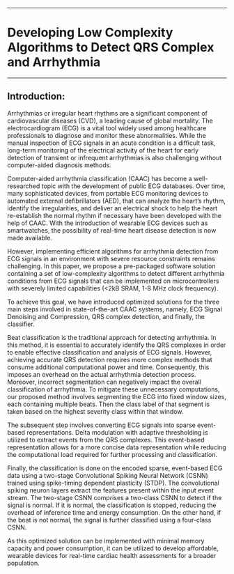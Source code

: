 ___
# Developing Low Complexity Algorithms to Detect QRS Complex and Arrhythmia
___

## Introduction:


Arrhythmias or irregular heart rhythms are a significant component of cardiovascular diseases (CVD), a leading cause of global mortality. The electrocardiogram (ECG) is a vital tool widely used among healthcare professionals to diagnose and monitor these abnormalities. While the manual inspection of ECG signals in an acute condition is a difficult task, long-term monitoring of the electrical activity of the heart for early detection of transient or infrequent arrhythmias is also challenging without computer-aided diagnosis methods.

Computer-aided arrhythmia classification (CAAC) has become a well-researched topic with the development of public ECG databases. Over time, many sophisticated devices, from portable ECG monitoring devices to automated external defibrillators (AED), that can analyze the heart’s rhythm, identify the irregularities, and deliver an electrical shock to help the heart re-establish the normal rhythm if necessary have been developed with the help of CAAC. With the introduction of wearable ECG devices such as smartwatches, the possibility of real-time heart disease detection is now made available.

However, implementing efficient algorithms for arrhythmia detection from ECG signals in an environment with severe resource constraints remains challenging. In this paper, we propose a pre-packaged software solution containing a set of low-complexity algorithms to detect different arrhythmia conditions from ECG signals that can be implemented on microcontrollers with severely limited capabilities ($<$2kB SRAM, 1-8 MHz clock frequency).

To achieve this goal, we have introduced optimized solutions for the three main steps involved in state-of-the-art CAAC systems, namely, ECG Signal Denoising and Compression, QRS complex detection, and finally, the classifier.

Beat classification is the traditional approach for detecting arrhythmia. In this method, it is essential to accurately identify the QRS complexes in order to enable effective classification and analysis of ECG signals. However, achieving accurate QRS detection requires more complex methods that consume additional computational power and time. Consequently, this imposes an overhead on the actual arrhythmia detection process. Moreover, incorrect segmentation can negatively impact the overall classification of arrhythmia. To mitigate these unnecessary computations, our proposed method involves segmenting the ECG into fixed window sizes, each containing multiple beats. Then the class label of that segment is taken based on the highest severity class within that window.

The subsequent step involves converting ECG signals into sparse event-based representations. Delta modulation with adaptive thresholding is utilized to extract events from the QRS complexes. This event-based representation allows for a more concise data representation while reducing the computational load required for further processing and classification.

Finally, the classification is done on the encoded sparse, event-based ECG data using a two-stage Convolutional Spiking Neural Network (CSNN) trained using spike-timing dependent plasticity (STDP). The convolutional spiking neuron layers extract the features present within the input event stream.  The two-stage CSNN comprises a two-class CSNN to detect if the signal is normal. If it is normal, the classification is stopped, reducing the overhead of inference time and energy consumption. On the other hand, if the beat is not normal, the signal is further classified using a four-class CSNN. 

As this optimized solution can be implemented with minimal memory capacity and power consumption, it can be utilized to develop affordable, wearable devices for real-time cardiac health assessments for a broader population.
